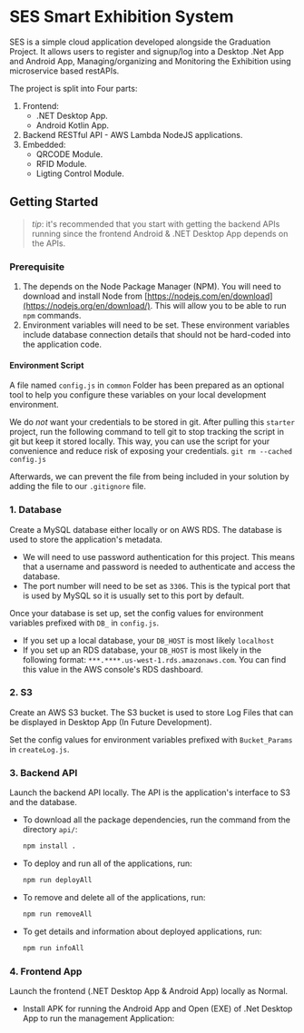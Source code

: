 # SES Smart Exhibition System

SES is a simple cloud application developed alongside the Graduation Project. It allows users to register and signup/log into a Desktop .Net App and Android App, Managing/organizing and Monitoring the Exhibition using microservice based restAPIs.

The project is split into Four parts:
1. Frontend:
   - .NET Desktop App.
   - Android Kotlin App.
2. Backend RESTful API - AWS Lambda NodeJS applications.
3. Embedded:
   - QRCODE Module.
   - RFID Module.
   - Ligting Control Module.
  

## Getting Started
> _tip_: it's recommended that you start with getting the backend APIs running since the frontend Android & .NET Desktop App depends on the APIs.


### Prerequisite
1. The depends on the Node Package Manager (NPM). You will need to download and install Node from [https://nodejs.com/en/download](https://nodejs.org/en/download/). This will allow you to be able to run `npm` commands.
2. Environment variables will need to be set. These environment variables include database connection details that should not be hard-coded into the application code.


#### Environment Script
A file named `config.js` in `common` Folder has been prepared as an optional tool to help you configure these variables on your local development environment.
 
We do _not_ want your credentials to be stored in git. After pulling this `starter` project, run the following command to tell git to stop tracking the script in git but keep it stored locally. This way, you can use the script for your convenience and reduce risk of exposing your credentials.
`git rm --cached config.js`

Afterwards, we can prevent the file from being included in your solution by adding the file to our `.gitignore` file.


### 1. Database
Create a MySQL database either locally or on AWS RDS. The database is used to store the application's metadata.

* We will need to use password authentication for this project. This means that a username and password is needed to authenticate and access the database.
* The port number will need to be set as `3306`. This is the typical port that is used by MySQL so it is usually set to this port by default.

Once your database is set up, set the config values for environment variables prefixed with `DB_` in `config.js`.
* If you set up a local database, your `DB_HOST` is most likely `localhost`
* If you set up an RDS database, your `DB_HOST` is most likely in the following format: `***.****.us-west-1.rds.amazonaws.com`. You can find this value in the AWS console's RDS dashboard.


### 2. S3
Create an AWS S3 bucket. The S3 bucket is used to store Log Files that can be displayed in Desktop App (In Future Development).

Set the config values for environment variables prefixed with `Bucket_Params` in `createLog.js`.


### 3. Backend API
Launch the backend API locally. The API is the application's interface to S3 and the database.

* To download all the package dependencies, run the command from the directory `api/`:
    ```bash
    npm install .
    ```
* To deploy and run all of the applications, run:
    ```bash
    npm run deployAll
    ```
* To remove and delete all of the applications, run:
    ```bash
    npm run removeAll
    ```
* To get details and information about deployed applications, run:
    ```bash
    npm run infoAll
    ```


### 4. Frontend App
Launch the frontend (.NET Desktop App & Android App) locally as Normal.
* Install APK for running the Android App and Open (EXE) of .Net Desktop App to run the management Application:
